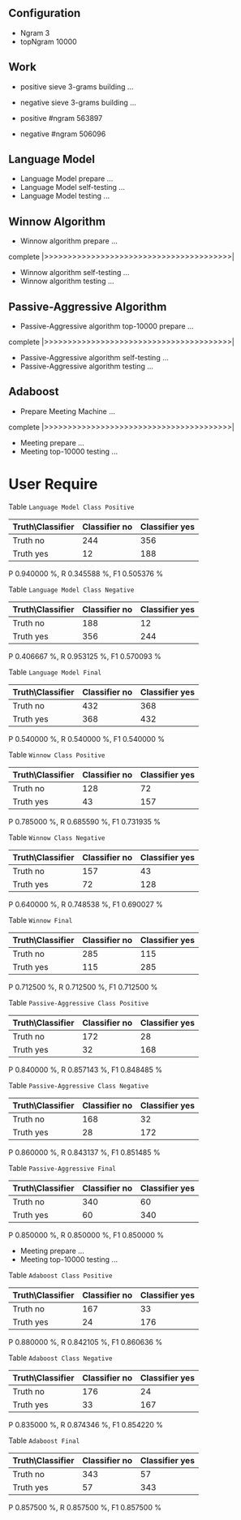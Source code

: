 ## Configuration ##

* Ngram 3
* topNgram 10000

## Work ##

* positive sieve 3-grams building ...
* negative sieve 3-grams building ...

* positive #ngram 563897
* negative #ngram 506096

## Language Model ##

* Language Model prepare ...
* Language Model self-testing ...
* Language Model testing ...


## Winnow Algorithm ##

* Winnow algorithm prepare ...

complete |>>>>>>>>>>>>>>>>>>>>>>>>>>>>>>>>>>>>>>>>|

* Winnow algorithm self-testing ...
* Winnow algorithm testing ...

## Passive-Aggressive Algorithm ##

* Passive-Aggressive algorithm top-10000 prepare ...

complete |>>>>>>>>>>>>>>>>>>>>>>>>>>>>>>>>>>>>>>>>|

* Passive-Aggressive algorithm self-testing ...
* Passive-Aggressive algorithm testing ...


## Adaboost ##

* Prepare Meeting Machine ...


complete |>>>>>>>>>>>>>>>>>>>>>>>>>>>>>>>>>>>>>>>>|

* Meeting prepare ...
* Meeting top-10000 testing ...


# User Require #

Table `Language Model Class Positive`

|Truth\Classifier|  Classifier no| Classifier yes|
|----------------|---------------|---------------|
|        Truth no|            244|            356|
|       Truth yes|             12|            188|

P  0.940000 %, R  0.345588 %, F1  0.505376 %

Table `Language Model Class Negative`

|Truth\Classifier|  Classifier no| Classifier yes|
|----------------|---------------|---------------|
|        Truth no|            188|             12|
|       Truth yes|            356|            244|

P  0.406667 %, R  0.953125 %, F1  0.570093 %

Table `Language Model Final`

|Truth\Classifier|  Classifier no| Classifier yes|
|----------------|---------------|---------------|
|        Truth no|            432|            368|
|       Truth yes|            368|            432|

P  0.540000 %, R  0.540000 %, F1  0.540000 %

Table `Winnow Class Positive`

|Truth\Classifier|  Classifier no| Classifier yes|
|----------------|---------------|---------------|
|        Truth no|            128|             72|
|       Truth yes|             43|            157|

P  0.785000 %, R  0.685590 %, F1  0.731935 %

Table `Winnow Class Negative`

|Truth\Classifier|  Classifier no| Classifier yes|
|----------------|---------------|---------------|
|        Truth no|            157|             43|
|       Truth yes|             72|            128|

P  0.640000 %, R  0.748538 %, F1  0.690027 %

Table `Winnow Final`

|Truth\Classifier|  Classifier no| Classifier yes|
|----------------|---------------|---------------|
|        Truth no|            285|            115|
|       Truth yes|            115|            285|

P  0.712500 %, R  0.712500 %, F1  0.712500 %

Table `Passive-Aggressive Class Positive`

|Truth\Classifier|  Classifier no| Classifier yes|
|----------------|---------------|---------------|
|        Truth no|            172|             28|
|       Truth yes|             32|            168|

P  0.840000 %, R  0.857143 %, F1  0.848485 %

Table `Passive-Aggressive Class Negative`

|Truth\Classifier|  Classifier no| Classifier yes|
|----------------|---------------|---------------|
|        Truth no|            168|             32|
|       Truth yes|             28|            172|

P  0.860000 %, R  0.843137 %, F1  0.851485 %

Table `Passive-Aggressive Final`

|Truth\Classifier|  Classifier no| Classifier yes|
|----------------|---------------|---------------|
|        Truth no|            340|             60|
|       Truth yes|             60|            340|

P  0.850000 %, R  0.850000 %, F1  0.850000 %

* Meeting prepare ...
* Meeting top-10000 testing ...

Table `Adaboost Class Positive`

|Truth\Classifier|  Classifier no| Classifier yes|
|----------------|---------------|---------------|
|        Truth no|            167|             33|
|       Truth yes|             24|            176|

P  0.880000 %, R  0.842105 %, F1  0.860636 %

Table `Adaboost Class Negative`

|Truth\Classifier|  Classifier no| Classifier yes|
|----------------|---------------|---------------|
|        Truth no|            176|             24|
|       Truth yes|             33|            167|

P  0.835000 %, R  0.874346 %, F1  0.854220 %

Table `Adaboost Final`

|Truth\Classifier|  Classifier no| Classifier yes|
|----------------|---------------|---------------|
|        Truth no|            343|             57|
|       Truth yes|             57|            343|

P  0.857500 %, R  0.857500 %, F1  0.857500 %

